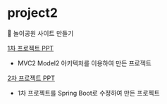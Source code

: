 # project2
🎠 놀이공원 사이트 만들기

[1차 프로젝트 PPT](https://docs.google.com/presentation/d/1dkdmh-xC7IU50ywNZ_UrtC7Sk1K-V_mg5U9JrxVFeYU/edit?usp=sharing)
- MVC2 Model2 아키텍처를 이용하여 만든 프로젝트

[2차 프로젝트 PPT](https://docs.google.com/presentation/d/1dPimWQE5EVuw-WwIu5KyzcAJmHCNs2yGY9-EBWys-0k/edit?usp=sharing)
- 1차 프로젝트를 Spring Boot로 수정하여 만든 프로젝트
  
